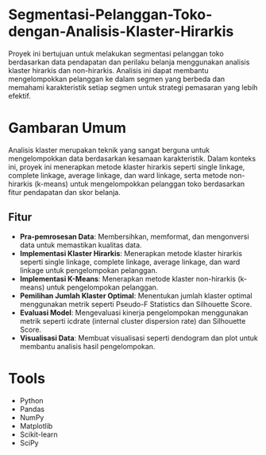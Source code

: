 # Segmentasi-Pelanggan-Toko-dengan-Analisis-Klaster-Hirarkis
Proyek ini bertujuan untuk melakukan segmentasi pelanggan toko berdasarkan data pendapatan dan perilaku belanja menggunakan analisis klaster hirarkis dan non-hirarkis. Analisis ini dapat membantu mengelompokkan pelanggan ke dalam segmen yang berbeda dan memahami karakteristik setiap segmen untuk strategi pemasaran yang lebih efektif.

# Gambaran Umum  
Analisis klaster merupakan teknik yang sangat berguna untuk mengelompokkan data berdasarkan kesamaan karakteristik. Dalam konteks ini, proyek ini menerapkan metode klaster hirarkis seperti single linkage, complete linkage, average linkage, dan ward linkage, serta metode non-hirarkis (k-means) untuk mengelompokkan pelanggan toko berdasarkan fitur pendapatan dan skor belanja.

## Fitur
- **Pra-pemrosesan Data**: Membersihkan, memformat, dan mengonversi data untuk memastikan kualitas data.
- **Implementasi Klaster Hirarkis**: Menerapkan metode klaster hirarkis seperti single linkage, complete linkage, average linkage, dan ward linkage untuk pengelompokan pelanggan.
- **Implementasi K-Means**: Menerapkan metode klaster non-hirarkis (k-means) untuk pengelompokan pelanggan.
- **Pemilihan Jumlah Klaster Optimal**: Menentukan jumlah klaster optimal menggunakan metrik seperti Pseudo-F Statistics dan Silhouette Score.
- **Evaluasi Model**: Mengevaluasi kinerja pengelompokan menggunakan metrik seperti icdrate (internal cluster dispersion rate) dan Silhouette Score.
- **Visualisasi Data**: Membuat visualisasi seperti dendogram dan plot untuk membantu analisis hasil pengelompokan.

# Tools
- Python
- Pandas
- NumPy
- Matplotlib
- Scikit-learn
- SciPy
